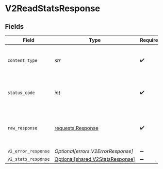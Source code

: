 # V2ReadStatsResponse


## Fields

| Field                                                                                 | Type                                                                                  | Required                                                                              | Description                                                                           |
| ------------------------------------------------------------------------------------- | ------------------------------------------------------------------------------------- | ------------------------------------------------------------------------------------- | ------------------------------------------------------------------------------------- |
| `content_type`                                                                        | *str*                                                                                 | :heavy_check_mark:                                                                    | HTTP response content type for this operation                                         |
| `status_code`                                                                         | *int*                                                                                 | :heavy_check_mark:                                                                    | HTTP response status code for this operation                                          |
| `raw_response`                                                                        | [requests.Response](https://requests.readthedocs.io/en/latest/api/#requests.Response) | :heavy_check_mark:                                                                    | Raw HTTP response; suitable for custom response parsing                               |
| `v2_error_response`                                                                   | *Optional[errors.V2ErrorResponse]*                                                    | :heavy_minus_sign:                                                                    | Error                                                                                 |
| `v2_stats_response`                                                                   | [Optional[shared.V2StatsResponse]](../../models/shared/v2statsresponse.md)            | :heavy_minus_sign:                                                                    | OK                                                                                    |
